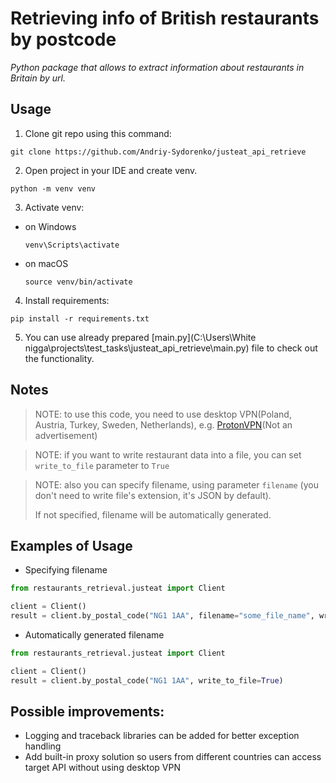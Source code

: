 # Retrieving info of British restaurants by postcode

*Python package that allows to extract information about restaurants in Britain by url.*

## Usage

1. Clone git repo using this command:
```shell
git clone https://github.com/Andriy-Sydorenko/justeat_api_retrieve
```

2. Open project in your IDE and create venv.
```shell
python -m venv venv
```

3. Activate venv:
- on Windows
    ```shell
    venv\Scripts\activate
    ```
- on macOS
    ```shell
    source venv/bin/activate
    ```

4. Install requirements:
```shell
pip install -r requirements.txt
```

5. You can use already prepared [main.py](C:\Users\White nigga\projects\test_tasks\justeat_api_retrieve\main.py) file to check out the functionality.

## Notes
> NOTE: to use this code, you need to use desktop VPN(Poland, Austria, Turkey, Sweden, Netherlands), e.g. [ProtonVPN](https://protonvpn.com)(Not an advertisement)

> NOTE: if you want to write restaurant data into a file, you can set `write_to_file` parameter to `True`

> NOTE: also you can specify filename, using parameter `filename` (you don't need to write file's extension, it's JSON by default).
>
> If not specified, filename will be automatically generated.

## Examples of Usage
- Specifying filename
```python
from restaurants_retrieval.justeat import Client

client = Client()
result = client.by_postal_code("NG1 1AA", filename="some_file_name", write_to_file=True)
```

- Automatically generated filename
```python
from restaurants_retrieval.justeat import Client

client = Client()
result = client.by_postal_code("NG1 1AA", write_to_file=True)
```

## Possible improvements:
- Logging and traceback libraries can be added for better exception handling
- Add built-in proxy solution so users from different countries can access target API without using desktop VPN
